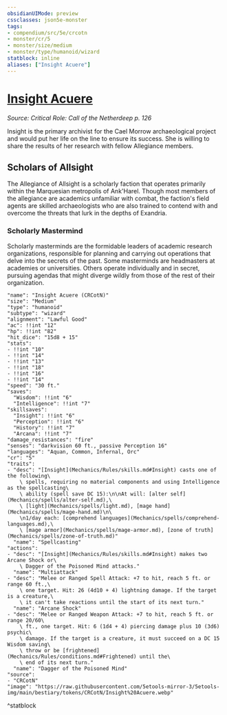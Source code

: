 ```yaml
---
obsidianUIMode: preview
cssclasses: json5e-monster
tags:
- compendium/src/5e/crcotn
- monster/cr/5
- monster/size/medium
- monster/type/humanoid/wizard
statblock: inline
aliases: ["Insight Acuere"]
---
```

# [Insight Acuere](Mechanics\bestiary\npc/insight-acuere-crcotn.md)
*Source: Critical Role: Call of the Netherdeep p. 126*  

Insight is the primary archivist for the Cael Morrow archaeological project and would put her life on the line to ensure its success. She is willing to share the results of her research with fellow Allegiance members.

## Scholars of Allsight

The Allegiance of Allsight is a scholarly faction that operates primarily within the Marquesian metropolis of Ank'Harel. Though most members of the allegiance are academics unfamiliar with combat, the faction's field agents are skilled archaeologists who are also trained to contend with and overcome the threats that lurk in the depths of Exandria.

### Scholarly Mastermind

Scholarly masterminds are the formidable leaders of academic research organizations, responsible for planning and carrying out operations that delve into the secrets of the past. Some masterminds are headmasters at academies or universities. Others operate individually and in secret, pursuing agendas that might diverge wildly from those of the rest of their organization.

```statblock
"name": "Insight Acuere (CRCotN)"
"size": "Medium"
"type": "humanoid"
"subtype": "wizard"
"alignment": "Lawful Good"
"ac": !!int "12"
"hp": !!int "82"
"hit_dice": "15d8 + 15"
"stats":
- !!int "10"
- !!int "14"
- !!int "13"
- !!int "18"
- !!int "16"
- !!int "14"
"speed": "30 ft."
"saves":
  "Wisdom": !!int "6"
  "Intelligence": !!int "7"
"skillsaves":
  "Insight": !!int "6"
  "Perception": !!int "6"
  "History": !!int "7"
  "Arcana": !!int "7"
"damage_resistances": "fire"
"senses": "darkvision 60 ft., passive Perception 16"
"languages": "Aquan, Common, Infernal, Orc"
"cr": "5"
"traits":
- "desc": "[Insight](Mechanics/Rules/skills.md#Insight) casts one of the following\
    \ spells, requiring no material components and using Intelligence as the spellcasting\
    \ ability (spell save DC 15):\n\nAt will: [alter self](Mechanics/spells/alter-self.md),\
    \ [light](Mechanics/spells/light.md), [mage hand](Mechanics/spells/mage-hand.md)\n\
    \n1/day each: [comprehend languages](Mechanics/spells/comprehend-languages.md),\
    \ [mage armor](Mechanics/spells/mage-armor.md), [zone of truth](Mechanics/spells/zone-of-truth.md)"
  "name": "Spellcasting"
"actions":
- "desc": "[Insight](Mechanics/Rules/skills.md#Insight) makes two Arcane Shock or\
    \ Dagger of the Poisoned Mind attacks."
  "name": "Multiattack"
- "desc": "Melee or Ranged Spell Attack: +7 to hit, reach 5 ft. or range 60 ft.,\
    \ one target. Hit: 26 (4d10 + 4) lightning damage. If the target is a creature,\
    \ it can't take reactions until the start of its next turn."
  "name": "Arcane Shock"
- "desc": "Melee or Ranged Weapon Attack: +7 to hit, reach 5 ft. or range 20/60\
    \ ft., one target. Hit: 6 (1d4 + 4) piercing damage plus 10 (3d6) psychic\
    \ damage. If the target is a creature, it must succeed on a DC 15 Wisdom saving\
    \ throw or be [frightened](Mechanics/Rules/conditions.md#Frightened) until the\
    \ end of its next turn."
  "name": "Dagger of the Poisoned Mind"
"source":
- "CRCotN"
"image": "https://raw.githubusercontent.com/5etools-mirror-3/5etools-img/main/bestiary/tokens/CRCotN/Insight%20Acuere.webp"
```
^statblock
